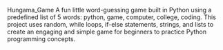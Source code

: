 Hungama_Game
A fun little word-guessing game built in Python
using a predefined list of 5 words: python, game, computer, college, coding.
This project uses random, 
while loops, if-else statements, strings, and lists 
to create an engaging and simple game for beginners to practice Python programming concepts.
